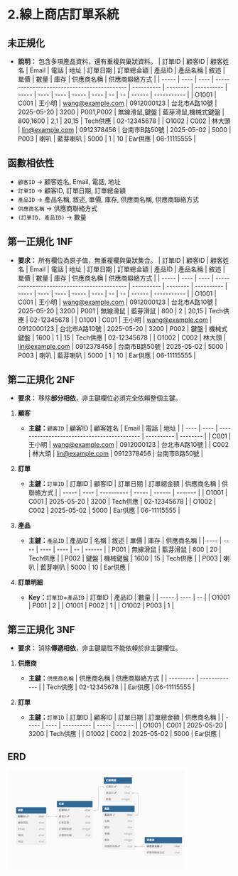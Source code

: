# 2.線上商店訂單系統

## 未正規化
+ **說明：**
包含多項產品資料，還有重複與巢狀資料。
    | 訂單ID  | 顧客ID | 顧客姓名 | Email                                       | 電話         | 地址       | 訂單日期       | 訂單總金額 | 產品ID | 產品名稱 | 敘述    | 單價   | 數量 | 庫存 | 供應商名稱  | 供應商聯絡方式     |
    | ----- | ---- | ---- | ------------------------------------------- | ---------- | -------- | ---------- | ----- | ---- | ---- | ----- | ---- | -- | -- | ------ | ----------- |
    | O1001 | C001 | 王小明  | [wang@example.com](mailto:wang@example.com) | 0912000123 | 台北市A路10號 | 2025-05-20 | 3200  | P001,P002 | 無線滑鼠,鍵盤 | 藍芽滑鼠,機械式鍵盤  | 800,1600  | 2,1  | 20,15 | Tech供應 | 02-12345678 |
    | O1002 | C002 | 林大頭  | [lin@example.com](mailto:lin@example.com) | 0912378456 | 台南市B路50號 | 2025-05-02 | 5000  | P003 | 喇叭   | 藍芽喇叭 | 5000 | 1  | 10 | Ear供應 | 06-11115555 |

## 函數相依性
+ `顧客ID` -> 顧客姓名, Email, 電話, 地址
+ `訂單ID` -> 顧客ID, 訂單日期, 訂單總金額
+ `產品ID` -> 產品名稱, 敘述, 單價, 庫存, 供應商名稱, 供應商聯絡方式
+ `供應商名稱` -> 供應商聯絡方式
+ `(訂單ID, 產品ID)` -> 數量

## 第一正規化 1NF
+ **要求：**
所有欄位為原子值，無重複欄與巢狀集合。
    | 訂單ID  | 顧客ID | 顧客姓名 | Email                                       | 電話         | 地址       | 訂單日期       | 訂單總金額 | 產品ID | 產品名稱 | 敘述    | 單價   | 數量 | 庫存 | 供應商名稱  | 供應商聯絡方式     |
    | ----- | ---- | ---- | ------------------------------------------- | ---------- | -------- | ---------- | ----- | ---- | ---- | ----- | ---- | -- | -- | ------ | ----------- |
    | O1001 | C001 | 王小明  | [wang@example.com](mailto:wang@example.com) | 0912000123 | 台北市A路10號 | 2025-05-20 | 3200  | P001 | 無線滑鼠 | 藍芽滑鼠  | 800 | 2 | 20,15 | Tech供應 | 02-12345678 |
    | O1001 | C001 | 王小明  | [wang@example.com](mailto:wang@example.com) | 0912000123 | 台北市A路10號 | 2025-05-20 | 3200  | P002 | 鍵盤 | 機械式鍵盤  | 1600  | 1  | 15 | Tech供應 | 02-12345678 |
    | O1002 | C002 | 林大頭  | [lin@example.com](mailto:lin@example.com) | 0912378456 | 台南市B路50號 | 2025-05-02 | 5000  | P003 | 喇叭   | 藍芽喇叭 | 5000 | 1  | 10 | Ear供應 | 06-11115555 |

## 第二正規化 2NF
+ **要求：**
移除**部分相依**，非主鍵欄位必須完全依賴整個主鍵。

1. **顧客**
    + **主鍵：**`顧客ID`
        | 顧客ID | 顧客姓名 | Email                                       | 電話         | 地址       |
        | ---- | ---- | ------------------------------------------- | ---------- | -------- |
        | C001 | 王小明  | [wang@example.com](mailto:wang@example.com) | 0912000123 | 台北市A路10號 |
        | C002 | 林大頭  | [lin@example.com](mailto:lin@example.com) | 0912378456 | 台南市B路50號 | 

2. **訂單**
    + **主鍵：**`訂單ID`
        | 訂單ID  | 顧客ID | 訂單日期       | 訂單總金額 | 供應商名稱 | 供聯絡方式 |
        | ----- | ---- | ---------- | ----- | ------ | ------- |
        | O1001 | C001 | 2025-05-20 | 3200  | Tech供應 | 02-12345678 |
        | O1002 | C002 | 2025-05-02 | 5000  | Ear供應 | 06-11115555 |

3. **產品**
    + **主鍵：**`產品ID`
        | 產品ID | 名稱   | 敘述   | 單價   | 庫存 | 供應商名稱  |
        | ---- | ---- | ---- | ---- | -- | ------ |
        | P001 | 無線滑鼠 | 藍芽滑鼠 | 800  | 20 | Tech供應 |
        | P002 | 鍵盤   | 機械鍵盤 | 1600 | 15 | Tech供應 |
        | P003 | 喇叭   | 藍芽喇叭 | 5000 | 10 | Ear供應 |

4. **訂單明細**
     + **Key：**`訂單ID`+`產品ID`
        | 訂單ID  | 產品ID | 數量 |
        | ----- | ---- | -- |
        | O1001 | P001 | 2  |
        | O1001 | P002 | 1  |
        | O1002 | P003 | 1  |

## 第三正規化 3NF
+ **要求：**
消除**傳遞相依**，非主鍵屬性不能依賴於非主鍵欄位。

1. **供應商**
     + **主鍵：**`供應商名稱`
        | 供應商名稱 | 供應商聯絡方式 |
        | --------- | ------------- |
        | Tech供應 |  02-12345678 |
        | Ear供應 | 06-11115555 | 

2. **訂單**
    + **主鍵：**`訂單ID`
        | 訂單ID  | 顧客ID | 訂單日期       | 訂單總金額 | 供應商名稱 |
        | ----- | ---- | ---------- | ----- | ------ |
        | O1001 | C001 | 2025-05-20 | 3200  | Tech供應 |
        | O1002 | C002 | 2025-05-02 | 5000  | Ear供應 |

## ERD
<img src="../ERD/Lab-05_2.png" width=400 heigth=500></img>

